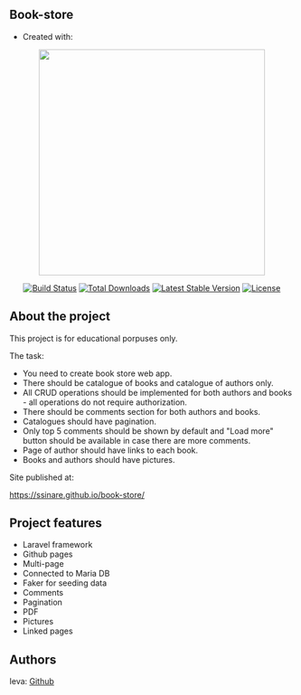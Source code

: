 ## Book-store
- Created with:
<p align="center"><a href="https://laravel.com" target="_blank"><img src="https://raw.githubusercontent.com/laravel/art/master/logo-lockup/5%20SVG/2%20CMYK/1%20Full%20Color/laravel-logolockup-cmyk-red.svg" width="400"></a></p>

<p align="center">
<a href="https://travis-ci.org/laravel/framework"><img src="https://travis-ci.org/laravel/framework.svg" alt="Build Status"></a>
<a href="https://packagist.org/packages/laravel/framework"><img src="https://img.shields.io/packagist/dt/laravel/framework" alt="Total Downloads"></a>
<a href="https://packagist.org/packages/laravel/framework"><img src="https://img.shields.io/packagist/v/laravel/framework" alt="Latest Stable Version"></a>
<a href="https://packagist.org/packages/laravel/framework"><img src="https://img.shields.io/packagist/l/laravel/framework" alt="License"></a>
</p>

## About the project

This project is for educational porpuses only.

The task:
- You need to create book store web app.
- There should be catalogue of books and catalogue of authors only.
- All CRUD operations should be implemented for both authors and books - all operations do not require authorization.
- There should be comments section for both authors and books.
- Catalogues should have pagination.
- Only top 5 comments should be shown by default and "Load more" button should be available in case there are more comments.
- Page of author should have links to each book.
- Books and authors should have pictures.

Site published at:

https://ssinare.github.io/book-store/

## Project features

- Laravel framework
- Github pages
- Multi-page
- Connected to Maria DB
- Faker for seeding data
- Comments
- Pagination
- PDF
- Pictures
- Linked pages

## Authors

Ieva: [Github](https://github.com/ssinare)
